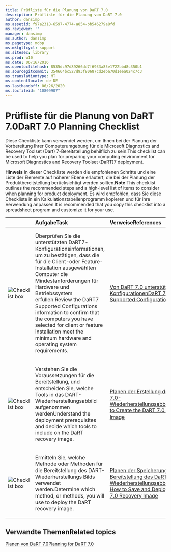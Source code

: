 ```yaml
---
title: Prüfliste für die Planung von DaRT 7.0
description: Prüfliste für die Planung von DaRT 7.0
author: dansimp
ms.assetid: f97a2318-6597-4774-a854-bb546279a8fd
ms.reviewer: ''
manager: dansimp
ms.author: dansimp
ms.pagetype: mdop
ms.mktglfcycl: support
ms.sitesec: library
ms.prod: w10
ms.date: 06/16/2016
ms.openlocfilehash: 8535dc97d89266dd7f6933a85e1722bbd8c350b1
ms.sourcegitcommit: 354664bc527d93f80687cd2eba70d1eea024c7c3
ms.translationtype: MT
ms.contentlocale: de-DE
ms.lasthandoff: 06/26/2020
ms.locfileid: "10809907"
---
```

# <span data-ttu-id="88527-103">Prüfliste für die Planung von DaRT 7.0</span><span class="sxs-lookup"><span data-stu-id="88527-103">DaRT 7.0 Planning Checklist</span></span>


<span data-ttu-id="88527-104">Diese Checkliste kann verwendet werden, um Ihnen bei der Planung der Vorbereitung Ihrer Computerumgebung für die Microsoft Diagnostics and Recovery Toolset (Dart) 7-Bereitstellung behilflich zu sein.</span><span class="sxs-lookup"><span data-stu-id="88527-104">This checklist can be used to help you plan for preparing your computing environment for Microsoft Diagnostics and Recovery Toolset (DaRT)7 deployment.</span></span>

<span data-ttu-id="88527-105">**Hinweis**  In dieser Checkliste werden die empfohlenen Schritte und eine Liste der Elemente auf höherer Ebene erläutert, die bei der Planung der Produktbereitstellung berücksichtigt werden sollten.</span><span class="sxs-lookup"><span data-stu-id="88527-105">**Note** This checklist outlines the recommended steps and a high-level list of items to consider when planning for product deployment.</span></span> <span data-ttu-id="88527-106">Es wird empfohlen, dass Sie diese Checkliste in ein Kalkulationstabellenprogramm kopieren und für ihre Verwendung anpassen.</span><span class="sxs-lookup"><span data-stu-id="88527-106">It is recommended that you copy this checklist into a spreadsheet program and customize it for your use.</span></span>

 

<table>
<colgroup>
<col width="33%" />
<col width="33%" />
<col width="33%" />
</colgroup>
<thead>
<tr class="header">
<th align="left"></th>
<th align="left"><span data-ttu-id="88527-107">Aufgabe</span><span class="sxs-lookup"><span data-stu-id="88527-107">Task</span></span></th>
<th align="left"><span data-ttu-id="88527-108">Verweise</span><span class="sxs-lookup"><span data-stu-id="88527-108">References</span></span></th>
</tr>
</thead>
<tbody>
<tr class="odd">
<td align="left"><img src="images/checklistbox.gif" alt="Checklist box" /></td>
<td align="left"><p><span data-ttu-id="88527-109">Überprüfen Sie die unterstützten DaRT7-Konfigurationsinformationen, um zu bestätigen, dass die für die Client-oder Feature-Installation ausgewählten Computer die Mindestanforderungen für Hardware und Betriebssystem erfüllen.</span><span class="sxs-lookup"><span data-stu-id="88527-109">Review the DaRT7 Supported Configurations information to confirm that the computers you have selected for client or feature installation meet the minimum hardware and operating system requirements.</span></span></p></td>
<td align="left"><p><a href="dart-70-supported-configurations-dart-7.md" data-raw-source="[DaRT 7.0 Supported Configurations](dart-70-supported-configurations-dart-7.md)"><span data-ttu-id="88527-110">Von DaRT 7.0 unterstützte Konfigurationen</span><span class="sxs-lookup"><span data-stu-id="88527-110">DaRT 7.0 Supported Configurations</span></span></a></p></td>
</tr>
<tr class="even">
<td align="left"><img src="images/checklistbox.gif" alt="Checklist box" /></td>
<td align="left"><p><span data-ttu-id="88527-111">Verstehen Sie die Voraussetzungen für die Bereitstellung, und entscheiden Sie, welche Tools in das DART-Wiederherstellungsabbild aufgenommen werden</span><span class="sxs-lookup"><span data-stu-id="88527-111">Understand the deployment prerequisites and decide which tools to include on the DaRT recovery image.</span></span></p></td>
<td align="left"><p><a href="planning-to-create-the-dart-70-recovery-image.md" data-raw-source="[Planning to Create the DaRT 7.0 Recovery Image](planning-to-create-the-dart-70-recovery-image.md)"><span data-ttu-id="88527-112">Planen der Erstellung des DaRT 7.0-Wiederherstellungsabbilds</span><span class="sxs-lookup"><span data-stu-id="88527-112">Planning to Create the DaRT 7.0 Recovery Image</span></span></a></p></td>
</tr>
<tr class="odd">
<td align="left"><img src="images/checklistbox.gif" alt="Checklist box" /></td>
<td align="left"><p><span data-ttu-id="88527-113">Ermitteln Sie, welche Methode oder Methoden für die Bereitstellung des DART-Wiederherstellungs Bilds verwendet werden.</span><span class="sxs-lookup"><span data-stu-id="88527-113">Determine which method, or methods, you will use to deploy the DaRT recovery image.</span></span></p></td>
<td align="left"><p><a href="planning-how-to-save-and-deploy-the-dart-70-recovery-image.md" data-raw-source="[Planning How to Save and Deploy the DaRT 7.0 Recovery Image](planning-how-to-save-and-deploy-the-dart-70-recovery-image.md)"><span data-ttu-id="88527-114">Planen der Speicherung und Bereitstellung des DaRT 7.0-Wiederherstellungsabbilds</span><span class="sxs-lookup"><span data-stu-id="88527-114">Planning How to Save and Deploy the DaRT 7.0 Recovery Image</span></span></a></p></td>
</tr>
</tbody>
</table>

 

## <span data-ttu-id="88527-115">Verwandte Themen</span><span class="sxs-lookup"><span data-stu-id="88527-115">Related topics</span></span>


[<span data-ttu-id="88527-116">Planen von DaRT 7.0</span><span class="sxs-lookup"><span data-stu-id="88527-116">Planning for DaRT 7.0</span></span>](planning-for-dart-70-new-ia.md)

 

 





